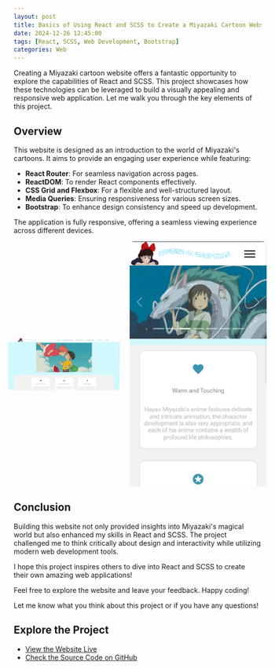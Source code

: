 ```yaml
---
layout: post
title: Basics of Using React and SCSS to Create a Miyazaki Cartoon Website
date: 2024-12-26 12:45:00
tags: [React, SCSS, Web Development, Bootstrap]
categories: Web
---
```


Creating a Miyazaki cartoon website offers a fantastic opportunity to explore the capabilities of React and SCSS. This project showcases how these technologies can be leveraged to build a visually appealing and responsive web application. Let me walk you through the key elements of this project.

<!-- more -->

## Overview

This website is designed as an introduction to the world of Miyazaki's cartoons. It aims to provide an engaging user experience while featuring:

- **React Router**: For seamless navigation across pages.
- **ReactDOM**: To render React components effectively.
- **CSS Grid and Flexbox**: For a flexible and well-structured layout.
- **Media Queries**: Ensuring responsiveness for various screen sizes.
- **Bootstrap**: To enhance design consistency and speed up development.

The application is fully responsive, offering a seamless viewing experience across different devices.

<div style="display: flex; justify-content: center; gap: 20px; align-items: center;">
  <img src="/images/miyazaki/InWeb.png" alt="Website Screenshot 1" style="max-width: 45%; height: auto; border-radius: 8px;">
  <img src="/images/miyazaki/InPhone.png" alt="Website Screenshot 2" style="max-height: 500px; width: auto; border-radius: 8px;">
</div>

## Conclusion

Building this website not only provided insights into Miyazaki's magical world but also enhanced my skills in React and SCSS. The project challenged me to think critically about design and interactivity while utilizing modern web development tools.

I hope this project inspires others to dive into React and SCSS to create their own amazing web applications!

Feel free to explore the website and leave your feedback. Happy coding!

Let me know what you think about this project or if you have any questions!

## Explore the Project

- [View the Website Live](https://jzzzzskr.github.io/miyazaki/)
- [Check the Source Code on GitHub](https://github.com/JzzzzSkr/miyazaki)
